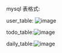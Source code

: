 mysql 表格式:  
  
user_table: ![image](https://user-images.githubusercontent.com/100354222/198267197-b6c981a7-5d9f-412a-8ab3-b812aeacacd2.png)  
  
todo_table:![image](https://user-images.githubusercontent.com/100354222/198267496-5fd9c2b7-e380-4d15-90a7-ea41a8f90211.png)  
  
daily_table:![image](https://user-images.githubusercontent.com/100354222/198267608-3ea40047-f76e-4694-8206-b2dc9e6d9072.png)
  
